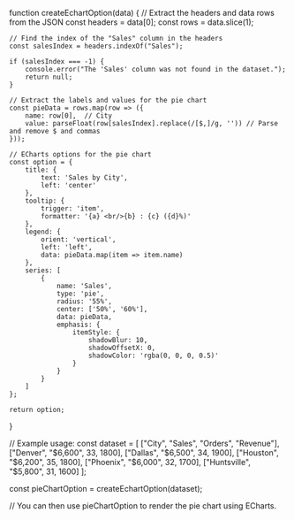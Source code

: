 function createEchartOption(data) {
    // Extract the headers and data rows from the JSON
    const headers = data[0];
    const rows = data.slice(1);

    // Find the index of the "Sales" column in the headers
    const salesIndex = headers.indexOf("Sales");

    if (salesIndex === -1) {
        console.error("The 'Sales' column was not found in the dataset.");
        return null;
    }

    // Extract the labels and values for the pie chart
    const pieData = rows.map(row => ({
        name: row[0],  // City
        value: parseFloat(row[salesIndex].replace(/[$,]/g, '')) // Parse and remove $ and commas
    }));

    // ECharts options for the pie chart
    const option = {
        title: {
            text: 'Sales by City',
            left: 'center'
        },
        tooltip: {
            trigger: 'item',
            formatter: '{a} <br/>{b} : {c} ({d}%)'
        },
        legend: {
            orient: 'vertical',
            left: 'left',
            data: pieData.map(item => item.name)
        },
        series: [
            {
                name: 'Sales',
                type: 'pie',
                radius: '55%',
                center: ['50%', '60%'],
                data: pieData,
                emphasis: {
                    itemStyle: {
                        shadowBlur: 10,
                        shadowOffsetX: 0,
                        shadowColor: 'rgba(0, 0, 0, 0.5)'
                    }
                }
            }
        ]
    };

    return option;
}

// Example usage:
const dataset = [
    ["City", "Sales", "Orders", "Revenue"],
    ["Denver", "$6,600", 33, 1800],
    ["Dallas", "$6,500", 34, 1900],
    ["Houston", "$6,200", 35, 1800],
    ["Phoenix", "$6,000", 32, 1700],
    ["Huntsville", "$5,800", 31, 1600]
];

const pieChartOption = createEchartOption(dataset);

// You can then use pieChartOption to render the pie chart using ECharts.
